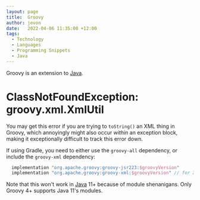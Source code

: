 ```yaml
---
layout: page
title:  Groovy
author: jevon
date:   2022-04-06 11:35:00 +12:00
tags:
  - Technology
  - Languages
  - Programming Snippets
  - Java
---
```


Groovy is an extension to [Java](Java.md).

# ClassNotFoundException: groovy.xml.XmlUtil

You may get this error if you are trying to `toString()` an XML thing in Groovy, which annoyingly might also occur _within_ an exception block, 
making it exceptionally difficult to track this error down.

If using Gradle, you need to either use the `groovy-all` dependency, or include the `groovy-xml` dependency:

```gradle
  implementation "org.apache.groovy:groovy-jsr223:$groovyVersion"
  implementation "org.apache.groovy:groovy-xml:$groovyVersion" // for XmlUtil
```

Note that this won't work in [Java](Java.md) 11+ because of module shenanigans. Only Groovy 4+ supports Java 11's modules.
